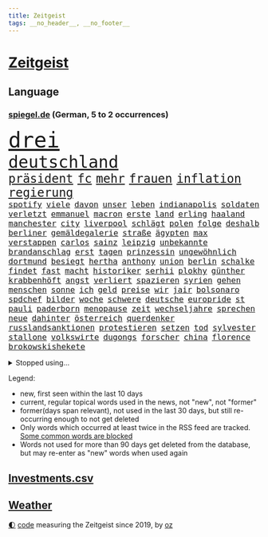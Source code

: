 ```yaml
---
title: Zeitgeist
tags: __no_header__, __no_footer__
---
```


# [Zeitgeist](https://oliz.io/zeitgeist/)

## Language

<h3><a href="https://www.spiegel.de" target="_blank">spiegel.de</a> (German, 5 to 2 occurrences)</h3>
<p style="font-family:monospace">
<span style="font-size:32pt"><a href="news_links.html#drei" class="current">drei</a></span>
<br>
<span style="font-size:25pt"><a href="news_links.html#deutschland" class="current">deutschland</a></span>
<br>
<span style="font-size:18pt"><a href="news_links.html#präsident" class="current">präsident</a></span>
<span style="font-size:18pt"><a href="news_links.html#fc" class="current">fc</a></span>
<span style="font-size:18pt"><a href="news_links.html#mehr" class="current">mehr</a></span>
<span style="font-size:18pt"><a href="news_links.html#frauen" class="current">frauen</a></span>
<span style="font-size:18pt"><a href="news_links.html#inflation" class="current">inflation</a></span>
<span style="font-size:18pt"><a href="news_links.html#regierung" class="current">regierung</a></span>
<br>
<span style="font-size:12pt"><a href="news_links.html#spotify" class="current">spotify</a></span>
<span style="font-size:12pt"><a href="news_links.html#viele" class="current">viele</a></span>
<span style="font-size:12pt"><a href="news_links.html#davon" class="current">davon</a></span>
<span style="font-size:12pt"><a href="news_links.html#unser" class="current">unser</a></span>
<span style="font-size:12pt"><a href="news_links.html#leben" class="current">leben</a></span>
<span style="font-size:12pt"><a href="news_links.html#indianapolis" class="new">indianapolis</a></span>
<span style="font-size:12pt"><a href="news_links.html#soldaten" class="current">soldaten</a></span>
<span style="font-size:12pt"><a href="news_links.html#verletzt" class="current">verletzt</a></span>
<span style="font-size:12pt"><a href="news_links.html#emmanuel" class="current">emmanuel</a></span>
<span style="font-size:12pt"><a href="news_links.html#macron" class="current">macron</a></span>
<span style="font-size:12pt"><a href="news_links.html#erste" class="current">erste</a></span>
<span style="font-size:12pt"><a href="news_links.html#land" class="current">land</a></span>
<span style="font-size:12pt"><a href="news_links.html#erling" class="current">erling</a></span>
<span style="font-size:12pt"><a href="news_links.html#haaland" class="current">haaland</a></span>
<span style="font-size:12pt"><a href="news_links.html#manchester" class="current">manchester</a></span>
<span style="font-size:12pt"><a href="news_links.html#city" class="current">city</a></span>
<span style="font-size:12pt"><a href="news_links.html#liverpool" class="current">liverpool</a></span>
<span style="font-size:12pt"><a href="news_links.html#schlägt" class="current">schlägt</a></span>
<span style="font-size:12pt"><a href="news_links.html#polen" class="current">polen</a></span>
<span style="font-size:12pt"><a href="news_links.html#folge" class="current">folge</a></span>
<span style="font-size:12pt"><a href="news_links.html#deshalb" class="current">deshalb</a></span>
<span style="font-size:12pt"><a href="news_links.html#berliner" class="current">berliner</a></span>
<span style="font-size:12pt"><a href="news_links.html#gemäldegalerie" class="new">gemäldegalerie</a></span>
<span style="font-size:12pt"><a href="news_links.html#straße" class="current">straße</a></span>
<span style="font-size:12pt"><a href="news_links.html#ägypten" class="current">ägypten</a></span>
<span style="font-size:12pt"><a href="news_links.html#max" class="current">max</a></span>
<span style="font-size:12pt"><a href="news_links.html#verstappen" class="current">verstappen</a></span>
<span style="font-size:12pt"><a href="news_links.html#carlos" class="current">carlos</a></span>
<span style="font-size:12pt"><a href="news_links.html#sainz" class="current">sainz</a></span>
<span style="font-size:12pt"><a href="news_links.html#leipzig" class="current">leipzig</a></span>
<span style="font-size:12pt"><a href="news_links.html#unbekannte" class="current">unbekannte</a></span>
<span style="font-size:12pt"><a href="news_links.html#brandanschlag" class="current">brandanschlag</a></span>
<span style="font-size:12pt"><a href="news_links.html#erst" class="current">erst</a></span>
<span style="font-size:12pt"><a href="news_links.html#tagen" class="current">tagen</a></span>
<span style="font-size:12pt"><a href="news_links.html#prinzessin" class="current">prinzessin</a></span>
<span style="font-size:12pt"><a href="news_links.html#ungewöhnlich" class="current">ungewöhnlich</a></span>
<span style="font-size:12pt"><a href="news_links.html#dortmund" class="current">dortmund</a></span>
<span style="font-size:12pt"><a href="news_links.html#besiegt" class="current">besiegt</a></span>
<span style="font-size:12pt"><a href="news_links.html#hertha" class="current">hertha</a></span>
<span style="font-size:12pt"><a href="news_links.html#anthony" class="current">anthony</a></span>
<span style="font-size:12pt"><a href="news_links.html#union" class="current">union</a></span>
<span style="font-size:12pt"><a href="news_links.html#berlin" class="current">berlin</a></span>
<span style="font-size:12pt"><a href="news_links.html#schalke" class="current">schalke</a></span>
<span style="font-size:12pt"><a href="news_links.html#findet" class="current">findet</a></span>
<span style="font-size:12pt"><a href="news_links.html#fast" class="current">fast</a></span>
<span style="font-size:12pt"><a href="news_links.html#macht" class="current">macht</a></span>
<span style="font-size:12pt"><a href="news_links.html#historiker" class="current">historiker</a></span>
<span style="font-size:12pt"><a href="news_links.html#serhii" class="new">serhii</a></span>
<span style="font-size:12pt"><a href="news_links.html#plokhy" class="new">plokhy</a></span>
<span style="font-size:12pt"><a href="news_links.html#günther" class="current">günther</a></span>
<span style="font-size:12pt"><a href="news_links.html#krabbenhöft" class="new">krabbenhöft</a></span>
<span style="font-size:12pt"><a href="news_links.html#angst" class="current">angst</a></span>
<span style="font-size:12pt"><a href="news_links.html#verliert" class="current">verliert</a></span>
<span style="font-size:12pt"><a href="news_links.html#spazieren" class="new">spazieren</a></span>
<span style="font-size:12pt"><a href="news_links.html#syrien" class="current">syrien</a></span>
<span style="font-size:12pt"><a href="news_links.html#gehen" class="current">gehen</a></span>
<span style="font-size:12pt"><a href="news_links.html#menschen" class="current">menschen</a></span>
<span style="font-size:12pt"><a href="news_links.html#sonne" class="current">sonne</a></span>
<span style="font-size:12pt"><a href="news_links.html#ich" class="current">ich</a></span>
<span style="font-size:12pt"><a href="news_links.html#geld" class="current">geld</a></span>
<span style="font-size:12pt"><a href="news_links.html#preise" class="current">preise</a></span>
<span style="font-size:12pt"><a href="news_links.html#wir" class="current">wir</a></span>
<span style="font-size:12pt"><a href="news_links.html#jair" class="current">jair</a></span>
<span style="font-size:12pt"><a href="news_links.html#bolsonaro" class="current">bolsonaro</a></span>
<span style="font-size:12pt"><a href="news_links.html#spdchef" class="current">spdchef</a></span>
<span style="font-size:12pt"><a href="news_links.html#bilder" class="current">bilder</a></span>
<span style="font-size:12pt"><a href="news_links.html#woche" class="current">woche</a></span>
<span style="font-size:12pt"><a href="news_links.html#schwere" class="current">schwere</a></span>
<span style="font-size:12pt"><a href="news_links.html#deutsche" class="current">deutsche</a></span>
<span style="font-size:12pt"><a href="news_links.html#europride" class="new">europride</a></span>
<span style="font-size:12pt"><a href="news_links.html#st" class="current">st</a></span>
<span style="font-size:12pt"><a href="news_links.html#pauli" class="current">pauli</a></span>
<span style="font-size:12pt"><a href="news_links.html#paderborn" class="current">paderborn</a></span>
<span style="font-size:12pt"><a href="news_links.html#menopause" class="new">menopause</a></span>
<span style="font-size:12pt"><a href="news_links.html#zeit" class="current">zeit</a></span>
<span style="font-size:12pt"><a href="news_links.html#wechseljahre" class="new">wechseljahre</a></span>
<span style="font-size:12pt"><a href="news_links.html#sprechen" class="current">sprechen</a></span>
<span style="font-size:12pt"><a href="news_links.html#neue" class="current">neue</a></span>
<span style="font-size:12pt"><a href="news_links.html#dahinter" class="current">dahinter</a></span>
<span style="font-size:12pt"><a href="news_links.html#österreich" class="current">österreich</a></span>
<span style="font-size:12pt"><a href="news_links.html#querdenker" class="current">querdenker</a></span>
<span style="font-size:12pt"><a href="news_links.html#russlandsanktionen" class="current">russlandsanktionen</a></span>
<span style="font-size:12pt"><a href="news_links.html#protestieren" class="current">protestieren</a></span>
<span style="font-size:12pt"><a href="news_links.html#setzen" class="current">setzen</a></span>
<span style="font-size:12pt"><a href="news_links.html#tod" class="current">tod</a></span>
<span style="font-size:12pt"><a href="news_links.html#sylvester" class="new">sylvester</a></span>
<span style="font-size:12pt"><a href="news_links.html#stallone" class="new">stallone</a></span>
<span style="font-size:12pt"><a href="news_links.html#volkswirte" class="new">volkswirte</a></span>
<span style="font-size:12pt"><a href="news_links.html#dugongs" class="new">dugongs</a></span>
<span style="font-size:12pt"><a href="news_links.html#forscher" class="current">forscher</a></span>
<span style="font-size:12pt"><a href="news_links.html#china" class="current">china</a></span>
<span style="font-size:12pt"><a href="news_links.html#florence" class="new">florence</a></span>
<span style="font-size:12pt"><a href="news_links.html#brokowskishekete" class="new">brokowskishekete</a></span>
</p>
<details>
<summary>Stopped using...</summary>
<p class="former" style="font-size:12pt">
daniel(675) vollständig(675) krankenhäuser(674) software(674) zuschauer(674) beobachten(673) geliefert(673) nein(673) verpflichtet(673) bewerber(672) gewaltige(672) normal(672) seitdem(672) taten(672) verweigern(672) überwinden(672) badenwürttembergs(671) dauerhaft(671) politischen(671) rasant(671) regierungschefs(671) tv(671) widerspricht(671) zuversicht(671) ausbruch(670) doku(670) eng(670) hollywood(670) kliniken(670) netzwerken(670) paul(670) position(670) räumen(670) schlimmsten(670) 50000(669) amerika(669) aufsehen(669) ausprobiert(669) bemüht(669) elektroauto(669) fenster(669) strengere(669) verpassen(669) ankündigung(668) begründung(668) demonstrieren(668) einstigen(668) leon(668) richtigen(668) szenen(668) verfolgen(668) anbieten(667) bedenken(667) bundesamt(667) esken(667) gekündigt(667) höchststand(667) leiten(667) minderheit(667) saskia(667) spätestens(667) welchem(667) arzt(666) fünfte(666) portugal(666) unterzeichnet(666) usschauspielerin(666) weitergegeben(666) berg(665) erholung(665) kapitol(665) konservativen(665) litauen(665) regt(665) stoppen(665) verdient(665) genannt(664) klimaneutral(664) rand(664) trennt(664) verbindung(664) verdienen(664) vieler(664) wald(664) chancen(663) digitaler(663) enthüllt(663) erbe(663) flüchtlingen(663) radikale(663) stammt(663) taylor(663) verwirrung(663) gesorgt(662) hölle(662) lehnen(662) oberste(662) oppositionelle(662) verhängen(662) via(662) vielerorts(662) vorübergehend(662) aufgetreten(661) bmw(661) geflogen(661) meinungsfreiheit(661) netzwerk(661) siegen(661) teilnehmen(661) verspielt(661) zwischenzeitlich(661) passen(660) rollen(660) 2011(659) januar(659) lieben(659) roten(659) streitkräfte(659) gaben(658) glücklich(658) hunderten(658) hürden(658) i(658) lkw(658) menschenleben(658) stoppt(658) amerikanischen(657) antisemitismus(657) behandeln(657) bekamen(657) gesehen(657) härter(657) offiziellen(657) rafael(657) restaurants(657) verfehlt(657) vorsprung(657) wies(657) zinsen(657) 1000(656) berühmten(656) dicht(656) venezuela(656) verstärkt(656) erschienen(655) stieß(655) verbessert(655) 4(654) crash(654) geprägt(654) distanz(653) stärke(653) mitglieder(652) vorstellen(652) gering(651) iphone(651) kehrte(651) kommende(651) motor(651) rollt(651) journalistin(650) konkrete(650) marco(650) berater(649) brauche(649) größeren(649) herz(649) kontrollen(649) beschränkungen(648) gekauft(648) le(648) option(647) zukünftig(647) sydney(646) offenbart(645) rentner(645) behalten(644) sachsens(644) leider(643) schlugen(643) laufenden(642) retter(642) text(642) nationalen(641) sergio(641) springen(641) jeff(640) präsidentenwahl(639) startete(639) wendet(639) ausrüstung(638) digital(637) tisch(637) hinterlässt(633) intelligenz(633) künstliche(633) trauern(633) dutzend(632) enthüllungen(631) grünenchefin(631) schwung(630) patzt(628) palmer(626) vorläufig(624) gesundheitliche(623) grüner(623) atomabkommen(620) athletinnen(619) anderswo(617) coronaimpfungen(617) herausforderungen(617) drohne(615) betrunkener(602) ausgemacht(601) ärmelkanal(601) coronaimpfung(598) mallorca(575) spritze(573) technische(569) schlaf(564) niederländer(562) währung(557) zusätzlichen(556) 18jähriger(546) gemüse(546) konkreten(527) promille(516) hochschulen(514) rum(506) happy(503) herausragende(485) finanziert(472) bka(457) besonderes(449) 800(447) 38(443) erholen(442) 25jährige(440) impfgegner(436) akzeptieren(432) kontinent(431) gegend(428) benzinpreise(427) aktionäre(426) finger(425) erlebnisse(424) staatschefs(404) veröffentlichung(400) astronomen(398) britney(398) erhebung(398) spears(398) spiegelpodcast(396) kilogramm(395) australischen(394) axel(393) sätze(390) auszeit(389) wandte(386) rekordwert(383) ermordung(382) fühlte(379) rohstoff(378) vertretung(375) dominieren(374) flut(372) amoklauf(367) änderung(366) nicole(364) immobilienmarkt(363) befürwortet(362) staatskonzern(362) siebzigerjahren(361) kameras(360) sechste(360) norwegischen(359) äußerung(359) bedrohen(356) erkrankte(355) iphones(355) ankommen(352) fatalen(352) übertragen(351) dax(348) schürt(347) häfen(343) gewidmet(341) mike(341) bedürftige(340) börsen(340) gewohnt(340) immobilien(338) preiserhöhungen(336) verbündeten(335) vertritt(335) diebe(334) grenzzaun(333) überraschende(333) social(332) gehälter(328) ließe(328) gesetzesänderung(327) ausgeschöpft(326) gewandt(325) staatspräsident(324) fünftel(320) exklusiven(318) staatsanwältin(318) geheim(317) großbank(316) fracht(314) betreten(311) konflikts(311) genügt(310) älteste(310) abhängigkeit(307) mutmaßliches(307) abkommen(305) fachkräfte(305) wesen(305) umstellung(303) alarmieren(300) gedrängt(299) minus(299) halbes(298) unterhaus(298) siebten(297) beider(296) osteuropa(293) importieren(292) kombination(288) spürbar(288) 74(287) kredite(286) schuldenbremse(285) verläuft(285) menschlichkeit(282) dritter(281) perspektive(281) credit(280) schlimme(280) suisse(280) umsetzung(279) vorwand(279) oberlandesgericht(278) überlastung(278) coronapatienten(277) bas(276) boykott(276) bärbel(276) case(274) porträtiert(274) wilden(274) hinrichtungen(271) kritikern(269) vatikan(262) betriebsrat(260) hohes(260) aggression(259) feuerte(259) wirtschaftlich(259) geringer(258) schienen(257) schärfere(255) lärm(253) oskar(253) extremer(251) behält(246) nordirak(245) omikronvariante(242) schloss(242) sportliche(240) rasch(238) aussetzen(237) behauptungen(236) eukommissionschefin(236) senden(235) erzwingen(232) einzig(231) ezb(231) greuther(231) bundesinnenministerin(230) personalnot(230) aufgestellt(229) möchten(229) juan(227) borrell(225) josep(225) patzer(224) getäuscht(223) gefechte(221) weltbekannt(220) rechner(219) sozialleistungen(219) betrachtet(218) stabilität(218) ausgebreitet(217) sanitäter(216) cool(215) dom(215) genehmigt(214) erleiden(213) abwehrspieler(212) anträge(212) waffenstillstand(212) stefanie(211) mitgliedstaaten(210) brot(208) sky(207) 2500(206) wettkampf(204) baute(202) kasachstan(202) streiken(202) teppich(201) muslimische(200) enttäuschend(198) geschenk(198) schnelltest(197) wiederum(196) strafzahlung(193) bürgerkrieg(190) klingen(190) kraftwerke(190) unabhängiger(187) justizministerium(185) solo(184) erschöpfung(183) trick(183) dramatischer(182) horror(181) neubauten(181) symptomen(180) architektin(179) great(178) verarbeitet(178) ansehen(177) drahtzieher(176) nützt(176) zurecht(176) gewölbe(175) befristete(174) schlacht(174) asylsuchende(172) dissidenten(172) fieber(171) lasten(171) problems(171) marokko(169) end(167) fantastisch(167) radprofi(167) übersteht(167) aufhebung(166) bill(166) usamerikanerin(166) 17jährige(165) ausgeweitet(165) erwischte(165) arbeitslos(163) konkurrentin(163) prophezeit(163) umzusetzen(163) champsélysées(162) krause(162) pannen(162) neubrandenburg(161) bürokratie(160) kirchen(160) 170(159) autofahrerin(159) erfolgreicher(159) seltsamen(159) angel(157) auslöst(156) fußballspiel(156) anliegen(153) südamerika(153) bundesligaspiel(152) coronainfizierte(152) rekordtief(152) bestände(151) grundwasser(151) sondervermögen(150) panzern(149) zunehmen(148) mangelhaft(147) darstellungen(146) eingetroffen(146) erneuerbare(146) gegenden(146) group(146) ausweitung(145) geheimdienstchef(145) speicher(145) ampeln(144) drosseln(144) typ(144) auflösung(143) masse(143) ruanda(143) wappnen(143) 86jährige(142) rechneten(142) arbeitsbedingungen(141) geleitet(141) invasoren(141) monarchie(141) sberbank(141) zugegeben(141) 32jährige(140) jäger(140) kiewer(140) duo(138) bundesgebiet(137) rabatt(137) sowieso(137) hungern(136) abgewehrt(135) pogačar(134) tadej(134) mitgliedschaft(133) regisseurs(133) träfe(133) ölembargo(133) schweres(132) sexualisierte(132) spart(131) villen(131) halbiert(130) untergebracht(130) angriffskrieges(129) euaußenbeauftragte(129) ostafrika(129) wände(129) liveübertragung(128) mehrfachraketenwerfer(128) nähten(128) verbraucht(127) geist(126) überträgt(126) fox(125) nationalelf(125) downsyndrom(124) stocken(124) unionsfraktionschef(124) verweis(124) parade(123) vorangetrieben(123) völkermord(123) abgrund(122) auslösen(122) ruhm(122) gerichtssaal(121) spannung(121) roms(120) fair(119) leichenfund(119) mcdonald's(119) unerwünscht(119) weichen(119) zulegen(119) ordentlich(118) antisemitische(117) bühnen(117) hungerkrise(116) eckpunkte(115) heike(115) konkret(115) kreuz(115) labor(115) medizinisch(115) vorgeschichte(115) enges(113) élyséepalast(113) kotropfen(112) tvsender(112) weiblichen(112) locken(111) mitfinanziert(111) neuwahlen(111) träge(111) wurst(111) milliardenhöhe(110) pipelines(110) euroraum(109) privathaushalte(109) interessant(108) jack(108) rajapaksa(108) volkswirtschaft(108) meistert(107) täglichen(107) bremse(106) punks(106) bogen(105) furcht(105) schindler(105) unbekannt(105) dc(104) enttäuschenden(104) heimwm(104) queeren(104) kriegsschiff(103) publik(103) gepard(102) steigerung(102) feste(101) panzerlieferungen(101) stichwahl(101) verstehe(101) depp(100) johnny(100) amber(99) heard(99) pkk(99) tummeln(99) üblichen(99) entsprechendes(98) herbe(98) liberale(98) mitteilen(98) nepal(98) angola(97) note(97) statistischem(97) widersprüche(97) beschädigte(96) obdachlose(96) thore(96) überwachungssoftware(96) bundeskanzlers(95) kippte(95) regierungskrise(95) gekürzt(94) spdbundestagsfraktion(94) frühzeitig(93) kleinflugzeug(93) kleinflugzeugs(93) nordstream(93) parteichefin(93) ringtausch(93) ko(92) mobile(92) zehnte(92) bezahlbar(91) milliardengewinn(91) nationalversammlung(91) staatsanwaltschaften(91) caster(90) gefährdete(90) krebsdiagnose(90) täuschungsmanöver(90) unsicheren(90) drückt(89) ehrt(89) erlittenen(89) gefressen(89) gelegentlich(89) hindernisse(89) kürzt(89) obst(89) susanne(89) verschlimmern(89) vogel(89) baugenehmigungen(88) erdogan(88) hinterzogen(88) titelrennen(88) ungarische(88) werten(88) act(87) dinner(87) intellektueller(87) judd(87) skandalen(87) balotelli(86) zehnten(86) auszugleichen(85) rammstein(85) rollfeld(85) verdrängt(85) 58jährigen(84) 73jährige(84) mobbing(84) rekordhitze(84) riskanter(84) sonntagsfrage(84) weltverband(84) atlas(83) chiellini(83) fortführung(83) militäroffensive(83) rechtsextremistin(83) startups(83) sylt(83) zurücktreten(83) einsatzes(82) irreguläre(82) irritationen(82) rügen(82) skulpturen(82) steine(81) unbesetzt(81) vermarktet(81) weltuntergang(81) folterte(80) marozsán(80) nutzerdaten(80) dänischen(79) einsatzkräften(79) irrweg(79) panzerringtausch(79) plagt(79) plätze(79) stramm(79) vergewaltiger(79) lake(78) mead(78) subvention(78) wirtschaftsministeriums(78) zehnkampf(78) abtransportiert(77) ausgebaut(77) gefälschter(77) spähsoftware(77) verbrenner(77) zeitfahren(77) frustriert(76) vermelden(76) vorgeschrieben(76) ereignete(75) geschwister(75) jene(75) reizvoll(75) spurlos(75) stehle(75) vertane(75) ölmarkt(75) löschflugzeuge(74) plagiatsvorwürfe(74) spannender(74) tiefsten(74) zeichnen(74) angeschlagenen(73) asean(73) budget(73) güterzug(73) mischwälder(73) nordirlandprotokoll(73) selbstversuch(73) versinkt(73) wertvollste(73) effizienter(72) entwickler(72) europameister(72) heimspiel(72) mexikaner(72) titelverteidiger(72) verleumdungsprozess(72) alleingang(71) europaparlament(71) hui(71) zeitungen(71) afrikanische(70) gespart(70) klimapläne(70) multimillionär(70) schwangerschaftsabbruch(70) ulrich(70) unobericht(70) 195(69) angemessenes(69) einhalten(69) einrichtungsbezogene(69) erlaubnis(69) markigen(69) ringtausches(69) toben(69) vorrunde(69) wolke(69) aufgebaut(68) fernverkehr(68) flugverkehr(68) provider(68) verhandlung(68) einreichen(67) ernannt(67) junta(67) ohnmächtig(67) beileid(66) empfängnisverhütung(66) gesundheitsbehörde(66) missgeschick(66) stürmten(66) überstandener(66) angespannten(65) coronafrei(65) gewütet(65) koalitionsverhandlungen(65) kämna(65) lennard(65) malaika(65) mihambo(65) produkten(65) saisonbeginn(65) unverschämt(65) einschlafen(64) exmann(64) kühnert(64) selbstbewusste(64) cartoonisten(63) gefrierpunkt(63) nordirlandstreit(63) qualifizierte(63) verkörperte(63) votum(63) 75jähriger(62) abgibt(62) geschwistern(62) gleicht(62) herzrasen(62) josé(62) lng(62) nerv(62) pakt(62) sensiblen(62) spdgeneralsekretär(62) straßenblockaden(62) 418(61) abgesägt(61) angestrebten(61) apokalypse(61) campingplatz(61) dauercamper(61) däne(61) kasparow(61) laufender(61) pflegerin(61) regierungsamt(61) spritpreis(61) turnen(61) galten(60) gedeckelt(60) selbstbestimmung(60) sicherheiten(60) aufzeichnung(59) ermittlungsgruppe(59) jährliche(59) neuwahl(59) schmetterlinge(59) umgestellt(59) vogue(59) besiegelt(58) entthronte(58) erforderlichen(58) erstellt(58) ingenieur(58) irans(58) jimmy(58) zdfinterview(58) as(57) bobbycar(57) georgia(57) trudelt(57) youtube(57) 30mal(56) konzentrationslager(56) wechselwilligen(56) fotografierten(55) mourinho(55) senator(55) staatskassen(55) trisomie(55) uniform(55) zwangspause(55) aufbringen(54) drogenboss(54) idol(54) meistgesuchten(54) oberstaatsanwalt(54) wirtschaftskrieg(54) wissenschaftlerinnen(54) anbaufläche(53) blätter(53) ki(53) misshandelt(53) schwersten(53) unwahrscheinlicher(53) vertrat(53) windeln(53) wohneigentum(53) fußballbundesligisten(52) präsidentschaftskandidatur(52) regenbogenflagge(52) saßen(52) seemanöver(52) sturmgewehre(52) terrororganisation(52) tiktokvideos(52) tourauftakt(52) unten(52) 86(51) ballermann(51) herein(51) konkurrieren(51) madrids(51) massenproteste(51) stade(51) syriens(51) mobilisieren(50) verträgt(50) zeitverschwendung(50) abstriche(49) kristen(49) remmo(49) zweijährigen(49) überlegenheit(49) ashley(48) betriebskosten(48) fastfoodkette(48) feuert(48) haushaltspolitik(48) hollywoodschauspieler(48) leoparden(48) lyon(48) unerwarteten(48) absoluter(47) disziplin(47) erwerb(47) janosch(47) verlängerte(47) warnstreik(47) zeitgeist(47) aert(46) blues(46) entfernte(46) großartige(46) hamm(46) performance(46) wout(46) zertifikat(46) amazonasgebiet(45) baku(45) comic(45) heim(45) korrigiert(45) phillips(45) profiteure(45) redakteur(45) ruhig(45) sbahn(45) taugte(45) versorgungskrise(45) …(45) 450(44) regenbogenfahne(44) reinhold(44) fühle(43) gareth(43) geplantem(43) geworben(43) infizierten(43) popart(43) smarte(43) 1974(42) fehlten(42) güter(42) judensau(42) stadtkirche(42) wittenberger(42) bewusstsein(41) einbau(41) erobern(41) feldern(41) gomez(41) gottschalk(41) nervöse(41) pence(41) rockbands(41) schottergärten(41) selena(41) mieterbund(40) patsche(40) spdchefin(40) treu(40) beurlaubt(39) körperliche(39) lamda(39) regisseuren(39) söldnertruppe(39) vize(39) zuschreibt(39) beute(38) katholiken(38) kfw(38) synodalen(38) weltstar(38) abwarten(37) abwehrchef(37) eingeweiht(37) golfstaat(37) ushauptstadt(37) verbraucherinnen(37) artillerie(36) drosselt(36) erbeutet(36) forever(36) gen(36) ig(36) oper(36) rippenbruch(36) synthetischen(36) todesurteile(36) urlaubsinsel(36) nennen(35) regelungen(35) rücksitz(35) seitenwinde(35) vorläufige(35) ammoniak(34) game(34) gasversorgers(34) koste(34) norditalien(34) untätigkeit(34) unzufriedenheit(34) versorgen(34) benziner(33) exklave(33) fünfmal(33) harun(33) lauwarm(33) sehnen(33) veröffentlichten(33) zoff(33) alphabet(32) kaufte(32) trendet(32) albtraum(31) heißer(31) herbstwelle(31) kulisse(31) posieren(31) rückschläge(31) umstrittenem(31) 66(30) armand(30) aufenthaltsort(30) beharrt(30) erkältung(30) freizeit(30) grausamkeit(30) jubeln(30) natopartnern(30) parlamentsauflösung(30) ronaldos(30) schnellt(30) unsinn(30) birte(29) einigkeit(29) elvis(29) künstlerisches(29) meier(29) melilla(29) rechtsruck(29) streikt(29) wintersport(29) zurückkehrt(29) aufgelöst(28) columbiabad(28) gartenkolumne(28) geschke(28) waffenrecht(28) zajac(28) zoohandlung(28) benzinpreis(27) drosselung(27) fassungslos(27) gescheiterten(27) kaplan(27) mclaughlin(27) dazn(26) frankreichrundfahrt(26) lesbos(26) luftabwehrsysteme(26) oldenburg(26) demokratieaktivisten(25) diess(25) gastronomen(25) kaulitz(25) landwirtschaft(25) partien(25) sabine(25) schormann(25) unikliniken(25) verpflichten(25) 850(24) duplantis(24) mister(24) na(24) sanitär(24) traumatischen(24) beendigung(23) befüllen(23) beharren(23) branchenverband(23) efuels(23) nahrungsmittelpreise(23) rausch(23) satirikerduo(23) topfahrer(23) wache(23) alicia(22) bale(22) besuche(22) eifrig(22) etappen(22) führe(22) gefährt(22) landeswährung(22) niederschläge(22) solaranlage(22) vwchef(22) alpengletscher(21) erneuerbarer(21) euphorie(21) gruß(21) hektischen(21) lubmin(21) ricky(21) umweltauflagen(21) vernichtet(21) bond(20) csd(20) enthüllte(20) gesa(20) heizungen(20) spiegeltvreporter(20) vertraglich(20) abgefangen(19) ansätze(19) drehkreuzen(19) kulturbetrieb(19) netzhaut(19) ägyptischen(19) gasversorger(18) heizöl(18) parteifreund(18) vergebung(18) weitsprungweltmeisterin(18) 6000(17) eingerichtet(17) kürzungen(17) maßstäbe(17) menschenrechtsorganisationen(17) pflanzenarten(17) schlechteren(17) unverhofften(17) echter(16) gesundheitskommissarin(16) kyriakides(16) legalisiert(16) magull(16) neunmal(16) revival(16) teufel(16) verfassungsklage(16) zeigefinger(16) angehoben(15) antisemit(15) bell(15) czaja(15) dirigent(15) gesamtwertung(15) geschlechter(15) gesundheitssystem(15) gewisse(15) pfosten(15) reisechaos(15) taxi(15) 1998(14) a44(14) atmen(14) auslandspodcast(14) geräumt(14) gletscherabbruch(14) überdimensioniert(14) bergetappe(13) couture(13) haute(13) hörer(13) luftgewehr(13) marmolata(13) sommerfest(13) staatseinstieg(13) vertrauter(13) vorjahreszeitraum(13) yosemitenationalpark(13) aufgetan(12) coronaeinschränkungen(12) elfte(12) gotabaya(12) jva(12) militärregierung(12) rojas(12) seltsam(12) spdsommerfest(12) yulimar(12) ausbleiben(11) coronaschutzmaßnahmen(11) eingefangen(11) gelieferten(11) knalleffekt(11) subventionen(11) verweigerte(11)
</p>
</details>
<p>Legend:
<ul>
<li><span class="new">new</span>, first seen within the last 10 days</li>
<li><span class="current">current</span>, regular topical words used in the news, not "new", not "former"</li>
<li><span class="former">former(days span relevant)</span>, not used in the last 30 days, but still re-occurring enough to not get deleted</li>
<li>Only words which occurred at least twice in the RSS feed are tracked. <a href="language/filters.py">Some common words are blocked</a></li>
<li>Words not used for more than 90 days get deleted from the database, but may re-enter as "new" words when used again</li>
</ul>
</p>

## [Investments](investments.html)[.csv](investments.csv)

## [Weather](weather.html)

<footer>
<a href="javascript:toggleTheme()" class="nav">🌓</a>
<a href="https://github.com/ooz/zeitgeist">code</a> measuring the Zeitgeist since 2019, by <a href="https://oliz.io">oz</a>
</footer>
